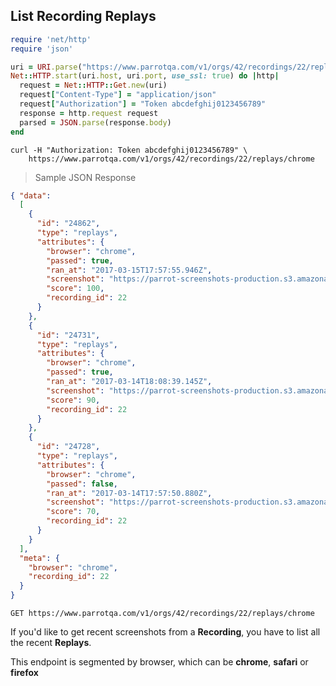 ## List Recording Replays

```ruby
require 'net/http'
require 'json'

uri = URI.parse("https://www.parrotqa.com/v1/orgs/42/recordings/22/replays/chrome")
Net::HTTP.start(uri.host, uri.port, use_ssl: true) do |http|
  request = Net::HTTP::Get.new(uri)
  request["Content-Type"] = "application/json"
  request["Authorization"] = "Token abcdefghij0123456789"
  response = http.request request
  parsed = JSON.parse(response.body)
end
```

```shell
curl -H "Authorization: Token abcdefghij0123456789" \
    https://www.parrotqa.com/v1/orgs/42/recordings/22/replays/chrome
```

> Sample JSON Response

```json
{ "data":
  [
    {
      "id": "24862",
      "type": "replays",
      "attributes": {
        "browser": "chrome",
        "passed": true,
        "ran_at": "2017-03-15T17:57:55.946Z",
        "screenshot": "https://parrot-screenshots-production.s3.amazonaws.com/uploads/replay/screenshot/24862/small_random-screenshot.png",
        "score": 100,
        "recording_id": 22
      }
    },
    {
      "id": "24731",
      "type": "replays",
      "attributes": {
        "browser": "chrome",
        "passed": true,
        "ran_at": "2017-03-14T18:08:39.145Z",
        "screenshot": "https://parrot-screenshots-production.s3.amazonaws.com/uploads/replay/screenshot/24731/small_random-screenshot.png",
        "score": 90,
        "recording_id": 22
      }
    },
    {
      "id": "24728",
      "type": "replays",
      "attributes": {
        "browser": "chrome",
        "passed": false,
        "ran_at": "2017-03-14T17:57:50.880Z",
        "screenshot": "https://parrot-screenshots-production.s3.amazonaws.com/uploads/replay/screenshot/24728/small_random-screenshot.png",
        "score": 70,
        "recording_id": 22
      }
    }
  ],
  "meta": {
    "browser": "chrome",
    "recording_id": 22
  }
}
```

`GET https://www.parrotqa.com/v1/orgs/42/recordings/22/replays/chrome`

If you'd like to get recent screenshots from a **Recording**, you have to list all the recent **Replays**. 

<aside class="info">This endpoint is segmented by browser, which can be <b>chrome</b>, <b>safari</b> or <b>firefox</b></aside>
